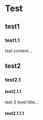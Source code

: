 # Test
## test1
### test1.1
test content...

## test2
### test2.1
#### test2.1.1
test 3 level title...
#### test2.1.1.1
